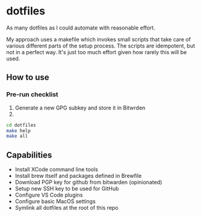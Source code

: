 # dotfiles

As many dotfiles as I could automate with reasonable effort.

My approach uses a makefile which invokes small scripts that take care of various different parts of the setup process. The scripts are idempotent, but not in a perfect way. It's just too much effort given how rarely this will be used. 


## How to use

### Pre-run checklist
1. Generate a new GPG subkey and store it in Bitwrden
2. 

```bash
cd dotfiles
make help
make all
```

## Capabilities

* Install XCode command line tools
* Install brew itself and packages defined in Brewfile
* Download PGP key for github from bitwarden (opinionated)
* Setup new SSH key to be used for GitHub
* Configure VS Code plugins
* Configure basic MacOS settings
* Symlink all dotfiles at the root of this repo